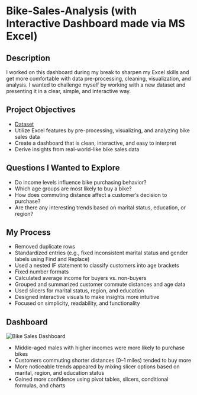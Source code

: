 # Bike-Sales-Analysis (with Interactive Dashboard made via MS Excel)

## Description
I worked on this dashboard during my break to sharpen my Excel skills and get more comfortable with data pre-processing, cleaning, visualization, and analysis. I wanted to challenge myself by working with a new dataset and presenting it in a clear, simple, and interactive way.

## Project Objectives
- <a href="https://github.com/yeniyen123/Bike-Sales-Dashboard/blob/main/Bike%20Sales%20Dataset.xlsx">Dataset</a> 
- Utilize Excel features by pre-processing, visualizing, and analyzing bike sales data
- Create a dashboard that is clean, interactive, and easy to interpret
- Derive insights from real-world-like bike sales data

## Questions I Wanted to Explore
- Do income levels influence bike purchasing behavior?
- Which age groups are most likely to buy a bike?
- How does commuting distance affect a customer’s decision to purchase?
- Are there any interesting trends based on marital status, education, or region?

## My Process
- Removed duplicate rows
- Standardized entries (e.g., fixed inconsistent marital status and gender labels using Find and Replace)
- Used a nested IF statement to classify customers into age brackets
- Fixed number formats
- Calculated average income for buyers vs. non-buyers
- Grouped and summarized customer commute distances and age data
- Used slicers for marital status, region, and education
- Designed interactive visuals to make insights more intuitive
- Focused on simplicity, readability, and functionality

## Dashboard
![Bike Sales Dashboard](https://github.com/user-attachments/assets/5b2eb00f-bee0-40e6-98f8-3fb02085224f)

- Middle-aged males with higher incomes were more likely to purchase bikes
- Customers commuting shorter distances (0–1 miles) tended to buy more
- More noticeable trends appeared by mixing slicer options based on marital, region, and education status
- Gained more confidence using pivot tables, slicers, conditional formulas, and charts



